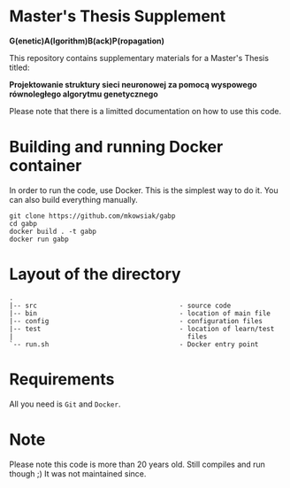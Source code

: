 # Master's Thesis Supplement
**G(enetic)A(lgorithm)B(ack)P(ropagation)**

This repository contains supplementary materials for a Master's Thesis titled:

**Projektowanie struktury sieci neuronowej za pomocą wyspowego równoległego algorytmu genetycznego**

Please note that there is a limitted documentation on how to use this code.

# Building and running Docker container

In order to run the code, use Docker. This is the simplest way to do it. You can also build everything manually.

```
git clone https://github.com/mkowsiak/gabp
cd gabp
docker build . -t gabp
docker run gabp
```

# Layout of the directory

```
.
|-- src                                    - source code
|-- bin                                    - location of main file
|-- config                                 - configuration files
|-- test                                   - location of learn/test
|                                            files
`-- run.sh                                 - Docker entry point
```

# Requirements

All you need is `Git` and `Docker`.

# Note

Please note this code is more than 20 years old. Still compiles and run though ;) It was not maintained since.
